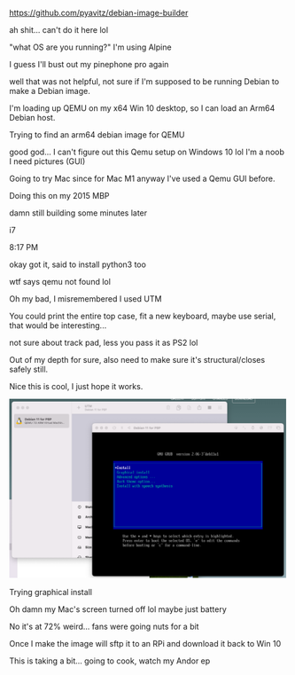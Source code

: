 https://github.com/pyavitz/debian-image-builder

ah shit... can't do it here lol

"what OS are you running?" I'm using Alpine

I guess I'll bust out my pinephone pro again

well that was not helpful, not sure if I'm supposed to be running Debian to make a Debian image.

I'm loading up QEMU on my x64 Win 10 desktop, so I can load an Arm64 Debian host.

Trying to find an arm64 debian image for QEMU

good god... I can't figure out this Qemu setup on Windows 10 lol I'm a noob I need pictures (GUI)

Going to try Mac since for Mac M1 anyway I've used a Qemu GUI before.

Doing this on my 2015 MBP

damn still building some minutes later

i7

8:17 PM

okay got it, said to install python3 too

wtf says qemu not found lol

Oh my bad, I misremembered I used UTM

You could print the entire top case, fit a new keyboard, maybe use serial, that would be interesting...

not sure about track pad, less you pass it as PS2 lol

Out of my depth for sure, also need to make sure it's structural/closes safely still.

Nice this is cool, I just hope it works.

<img src="./utm-qemu.png" width="500"/>

Trying graphical install

Oh damn my Mac's screen turned off lol maybe just battery

No it's at 72% weird... fans were going nuts for a bit

Once I make the image will sftp it to an RPi and download it back to Win 10

This is taking a bit... going to cook, watch my Andor ep